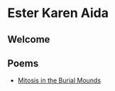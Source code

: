 # Ester Karen Aida

## Welcome


## Poems

- [Mitosis in the Burial Mounds](/poems/mitosis-in-the-burial-mounds.md)
